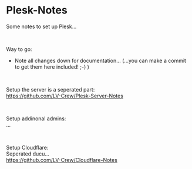 # Plesk-Notes
Some notes to set up Plesk...  

<br>

Way to go:  
- Note all changes down for documentation... (...you can make a commit to get them here included! ;-) )  

<br>

Setup the server is a seperated part:  
https://github.com/LV-Crew/Plesk-Server-Notes  

<br>

Setup addinonal admins:  
...  

<br>

Setup Cloudflare:  
Seperated ducu...  
https://github.com/LV-Crew/Cloudflare-Notes  
